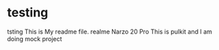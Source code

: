 # testing
tsting
This is My readme file.
realme Narzo 20 Pro
This is pulkit and I am doing mock project


